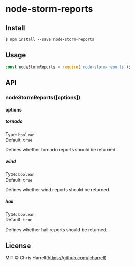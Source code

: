 # node-storm-reports

>

## Install

```
$ npm install --save node-storm-reports
```


## Usage

```js
const nodeStormReports = require('node-storm-reports');
```


## API

### nodeStormReports([options])

#### options

##### tornado

Type: `boolean`<br>
Default: `true`

Defines whether tornado reports should be returned.

##### wind

Type: `boolean`<br>
Default: `true`

Defines whether wind reports should be returned.

##### hail

Type: `boolean`<br>
Default: `true`

Defines whether hail reports should be returned.


## License

MIT © Chris Harrell(https://github.com/jcharrell)